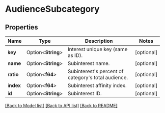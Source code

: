 # AudienceSubcategory

## Properties

Name | Type | Description | Notes
------------ | ------------- | ------------- | -------------
**key** | Option<**String**> | Interest unique key (same as ID). | [optional]
**name** | Option<**String**> | Subinterest name. | [optional]
**ratio** | Option<**f64**> | Subinterest's percent of category's total audience. | [optional]
**index** | Option<**f64**> | Subinterest affinity index. | [optional]
**id** | Option<**String**> | Subinterest ID. | [optional]

[[Back to Model list]](../README.md#documentation-for-models) [[Back to API list]](../README.md#documentation-for-api-endpoints) [[Back to README]](../README.md)


